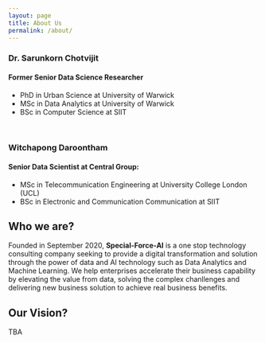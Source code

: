 ```yaml
---
layout: page
title: About Us
permalink: /about/
---
```


### Dr. Sarunkorn Chotvijit
#### Former Senior Data Science Researcher
* PhD in Urban Science at University of Warwick
* MSc in Data Analytics at University of Warwick
* BSc in Computer Science at SIIT

<br>

### Witchapong Daroontham
#### Senior Data Scientist at Central Group:
* MSc in Telecommunication Engineering at University College London (UCL)
* BSc in Electronic and Communication Communication at SIIT

<!---
itemise:
* 
* 
-->

## Who we are?
Founded in September 2020, **Special-Force-AI** is a one stop technology consulting company seeking to provide a digital transformation and solution through the power of data and AI technology such as Data Analytics and Machine Learning. We help enterprises accelerate their business capability by elevating the value from data, solving the complex chanllenges and delivering new business solution to achieve real business benefits.

## Our Vision?
TBA
